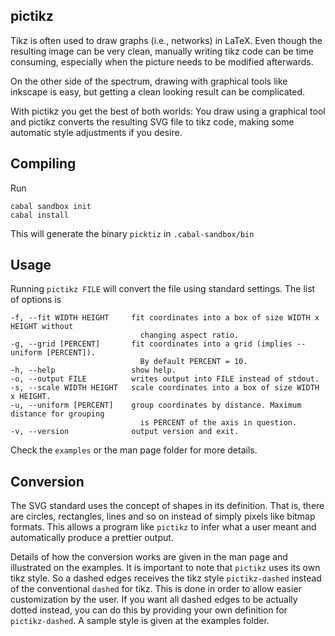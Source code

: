 ## pictikz

Tikz is often used to draw graphs (i.e., networks) in LaTeX. Even though the resulting image can be very clean, manually writing tikz code can be time consuming, especially when the picture needs to be modified afterwards.

On the other side of the spectrum, drawing with graphical tools like inkscape is easy, but getting a clean looking result can be complicated.

With pictikz you get the best of both worlds: You draw using a graphical tool and pictikz converts the resulting SVG file to tikz code, making some automatic style adjustments if you desire.

## Compiling

Run

    cabal sandbox init
    cabal install

This will generate the binary `picktiz` in `.cabal-sandbox/bin`

## Usage

Running `pictikz FILE` will convert the file using standard settings. The list of options is

	-f, --fit WIDTH HEIGHT     fit coordinates into a box of size WIDTH x HEIGHT without
	                             changing aspect ratio.
	-g, --grid [PERCENT]       fit coordinates into a grid (implies --uniform [PERCENT]).
	                             By default PERCENT = 10.
	-h, --help                 show help.
	-o, --output FILE          writes output into FILE instead of stdout.
	-s, --scale WIDTH HEIGHT   scale coordinates into a box of size WIDTH x HEIGHT.
	-u, --uniform [PERCENT]    group coordinates by distance. Maximum distance for grouping
	                             is PERCENT of the axis in question.
	-v, --version              output version and exit.

Check the `examples`  or the man page folder for more details.

## Conversion

The SVG standard uses the concept of shapes in its definition. That is, there are circles, rectangles, lines and so on instead of simply pixels like bitmap formats.
This allows a program like `pictikz` to infer what a user meant and automatically produce a prettier output.

Details of how the conversion works are given in the man page and illustrated on the examples. It is important to note that `pictikz` uses its own tikz style. So a dashed edges receives the tikz style `pictikz-dashed` instead of the conventional `dashed` for tikz. This is done in order to allow easier customization by the user. If you want all dashed edges to be actually dotted instead, you can do this by providing your own definition for `pictikz-dashed`. A sample style is given at the examples folder.

